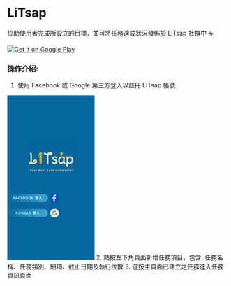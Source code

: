 # LiTsap
協助使用者完成所設立的目標，並可將任務達成狀況發佈於 LiTsap 社群中 :coffee:

<a href='https://play.google.com/store/apps/details?id=studio.honidot.litsap&pcampaignid=pcampaignidMKT-Other-global-all-co-prtnr-py-PartBadge-Mar2515-1'><img alt='Get it on Google Play' src='https://play.google.com/intl/en_us/badges/static/images/badges/en_badge_web_generic.png' width='200'/></a>

### 操作介紹:
1. 使用 Facebook 或 Google 第三方登入以註冊 LiTsap 帳號

<img alt='Login Page' src='https://github.com/honiwy/LiTsap/blob/read_me/LiTsap/readme_imgs/Screenshot_20200225-232141.png'  width="200"></img>
2. 點按左下角頁面新增任務項目，包含: 任務名稱、任務類別、細項、截止日期及執行次數
3. 選按主頁面已建立之任務進入任務資訊頁面
